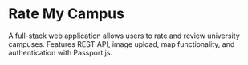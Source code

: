 # Rate My Campus

A full-stack web application allows users to rate and review university campuses.  Features REST API, image upload, map functionality, and authentication with Passport.js.
